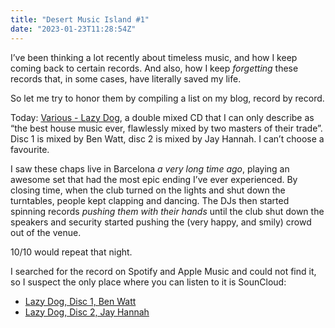 ```yaml
---
title: "Desert Music Island #1"
date: "2023-01-23T11:28:54Z"
---
```

I’ve been thinking a lot recently about timeless music, and how I keep coming back to certain records. And also, how I keep *forgetting* these records that, in some cases, have literally saved my life.

So let me try to honor them by compiling a list on my blog, record by record.

Today: [Various - Lazy Dog](https://www.discogs.com/release/432090-Various-Lazy-Dog), a double mixed CD that I can only describe as “the best house music ever, flawlessly mixed by two masters of their trade”. Disc 1 is mixed by Ben Watt, disc 2 is mixed by Jay Hannah. I can’t choose a favourite.

I saw these chaps live in Barcelona _a very long time ago_, playing an awesome set that had the most epic ending I’ve ever experienced. By closing time, when the club turned on the lights and shut down the turntables, people kept clapping and dancing. The DJs then started spinning records _pushing them with their hands_ until the club shut down the speakers and security started pushing the (very happy, and smily) crowd out of the venue.

10/10 would repeat that night.

I searched for the record on Spotify and Apple Music and could not find it, so I suspect the only place where you can listen to it is SounCloud:

- [Lazy Dog, Disc 1, Ben Watt](https://soundcloud.com/theclassicmixcdseries/lazy-dog-ben-watt-1)
- [Lazy Dog, Disc 2, Jay Hannah](https://soundcloud.com/theclassicmixcdseries/lazy-dog-jay-hannah)
